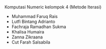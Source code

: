 Komputasi Numeric
kelompok 4 (Metode Iterasi)

- Muhammad Faruq Rais
- Lutfi Bintang Adrianto
- Fachraja Ramadhan Sukma
- Khalisa Humaira
- Zanna Zikraana
- Cut Farah Salsabila 

